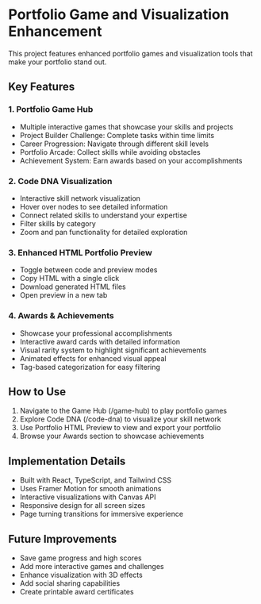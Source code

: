 
# Portfolio Game and Visualization Enhancement

This project features enhanced portfolio games and visualization tools that make your portfolio stand out.

## Key Features

### 1. Portfolio Game Hub
- Multiple interactive games that showcase your skills and projects
- Project Builder Challenge: Complete tasks within time limits
- Career Progression: Navigate through different skill levels
- Portfolio Arcade: Collect skills while avoiding obstacles
- Achievement System: Earn awards based on your accomplishments

### 2. Code DNA Visualization
- Interactive skill network visualization
- Hover over nodes to see detailed information
- Connect related skills to understand your expertise
- Filter skills by category
- Zoom and pan functionality for detailed exploration

### 3. Enhanced HTML Portfolio Preview
- Toggle between code and preview modes
- Copy HTML with a single click
- Download generated HTML files
- Open preview in a new tab

### 4. Awards & Achievements
- Showcase your professional accomplishments
- Interactive award cards with detailed information
- Visual rarity system to highlight significant achievements
- Animated effects for enhanced visual appeal
- Tag-based categorization for easy filtering

## How to Use

1. Navigate to the Game Hub (/game-hub) to play portfolio games
2. Explore Code DNA (/code-dna) to visualize your skill network
3. Use Portfolio HTML Preview to view and export your portfolio
4. Browse your Awards section to showcase achievements

## Implementation Details

- Built with React, TypeScript, and Tailwind CSS
- Uses Framer Motion for smooth animations
- Interactive visualizations with Canvas API
- Responsive design for all screen sizes
- Page turning transitions for immersive experience

## Future Improvements

- Save game progress and high scores
- Add more interactive games and challenges
- Enhance visualization with 3D effects
- Add social sharing capabilities
- Create printable award certificates

